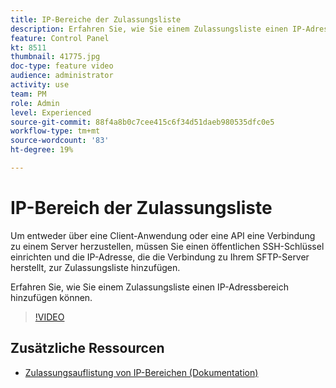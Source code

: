 ```yaml
---
title: IP-Bereiche der Zulassungsliste
description: Erfahren Sie, wie Sie einem Zulassungsliste einen IP-Adressbereich hinzufügen können.
feature: Control Panel
kt: 8511
thumbnail: 41775.jpg
doc-type: feature video
audience: administrator
activity: use
team: PM
role: Admin
level: Experienced
source-git-commit: 88f4a8b0c7cee415c6f34d51daeb980535dfc0e5
workflow-type: tm+mt
source-wordcount: '83'
ht-degree: 19%

---
```


# IP-Bereich der Zulassungsliste

Um entweder über eine Client-Anwendung oder eine API eine Verbindung zu einem Server herzustellen, müssen Sie einen öffentlichen SSH-Schlüssel einrichten und die IP-Adresse, die die Verbindung zu Ihrem SFTP-Server herstellt, zur Zulassungsliste hinzufügen.

Erfahren Sie, wie Sie einem Zulassungsliste einen IP-Adressbereich hinzufügen können.

>[!VIDEO](https://video.tv.adobe.com/v/41775?quality=12)

## Zusätzliche Ressourcen

* [Zulassungsauflistung von IP-Bereichen (Dokumentation)](https://experienceleague.adobe.com/docs/control-panel/using/sftp-management/ip-range-allow-listing.html?lang=de)
